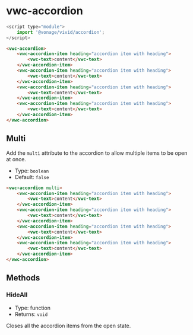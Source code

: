 # vwc-accordion

```js
<script type="module">
    import '@vonage/vivid/accordion';
</script>
```

```html preview
<vwc-accordion>
    <vwc-accordion-item heading="accordion item with heading">
        <vwc-text>content</vwc-text>
    </vwc-accordion-item>
    <vwc-accordion-item heading="accordion item with heading">
        <vwc-text>content</vwc-text>
    </vwc-accordion-item>
    <vwc-accordion-item heading="accordion item with heading">
        <vwc-text>content</vwc-text>
    </vwc-accordion-item>
    <vwc-accordion-item heading="accordion item with heading">
        <vwc-text>content</vwc-text>
    </vwc-accordion-item>
</vwc-accordion>
```
## Multi
Add the `multi` attribute to the accordion to allow multiple items to be open at once.

- Type: `boolean`
- Default: `false`

```html preview
<vwc-accordion multi>
    <vwc-accordion-item heading="accordion item with heading">
        <vwc-text>content</vwc-text>
    </vwc-accordion-item>
    <vwc-accordion-item heading="accordion item with heading">
        <vwc-text>content</vwc-text>
    </vwc-accordion-item>
    <vwc-accordion-item heading="accordion item with heading">
        <vwc-text>content</vwc-text>
    </vwc-accordion-item>
    <vwc-accordion-item heading="accordion item with heading">
        <vwc-text>content</vwc-text>
    </vwc-accordion-item>
</vwc-accordion>
```

## Methods

### HideAll

- Type: function
- Returns: `void`

 Closes all the accordion items from the open state.